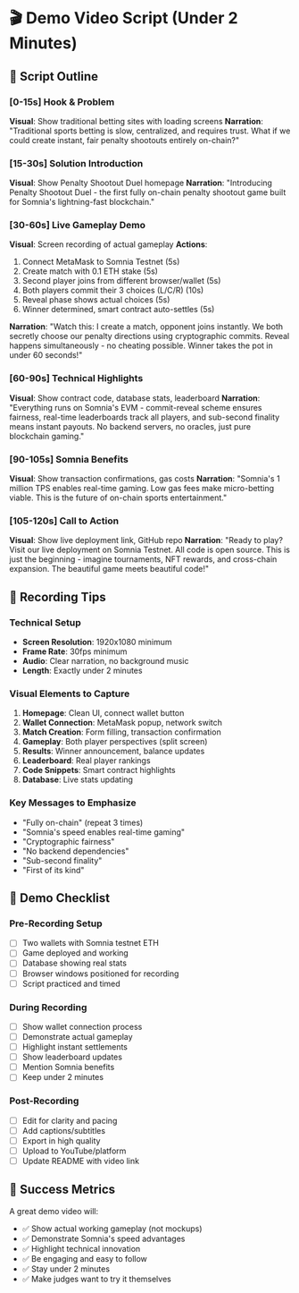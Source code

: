 # 🎬 Demo Video Script (Under 2 Minutes)

## 📝 Script Outline

### [0-15s] Hook & Problem
**Visual**: Show traditional betting sites with loading screens
**Narration**: "Traditional sports betting is slow, centralized, and requires trust. What if we could create instant, fair penalty shootouts entirely on-chain?"

### [15-30s] Solution Introduction  
**Visual**: Show Penalty Shootout Duel homepage
**Narration**: "Introducing Penalty Shootout Duel - the first fully on-chain penalty shootout game built for Somnia's lightning-fast blockchain."

### [30-60s] Live Gameplay Demo
**Visual**: Screen recording of actual gameplay
**Actions**:
1. Connect MetaMask to Somnia Testnet (5s)
2. Create match with 0.1 ETH stake (5s)  
3. Second player joins from different browser/wallet (5s)
4. Both players commit their 3 choices (L/C/R) (10s)
5. Reveal phase shows actual choices (5s)
6. Winner determined, smart contract auto-settles (5s)

**Narration**: "Watch this: I create a match, opponent joins instantly. We both secretly choose our penalty directions using cryptographic commits. Reveal happens simultaneously - no cheating possible. Winner takes the pot in under 60 seconds!"

### [60-90s] Technical Highlights
**Visual**: Show contract code, database stats, leaderboard
**Narration**: "Everything runs on Somnia's EVM - commit-reveal scheme ensures fairness, real-time leaderboards track all players, and sub-second finality means instant payouts. No backend servers, no oracles, just pure blockchain gaming."

### [90-105s] Somnia Benefits
**Visual**: Show transaction confirmations, gas costs
**Narration**: "Somnia's 1 million TPS enables real-time gaming. Low gas fees make micro-betting viable. This is the future of on-chain sports entertainment."

### [105-120s] Call to Action
**Visual**: Show live deployment link, GitHub repo
**Narration**: "Ready to play? Visit our live deployment on Somnia Testnet. All code is open source. This is just the beginning - imagine tournaments, NFT rewards, and cross-chain expansion. The beautiful game meets beautiful code!"

## 🎥 Recording Tips

### Technical Setup
- **Screen Resolution**: 1920x1080 minimum
- **Frame Rate**: 30fps minimum  
- **Audio**: Clear narration, no background music
- **Length**: Exactly under 2 minutes

### Visual Elements to Capture
1. **Homepage**: Clean UI, connect wallet button
2. **Wallet Connection**: MetaMask popup, network switch
3. **Match Creation**: Form filling, transaction confirmation
4. **Gameplay**: Both player perspectives (split screen)
5. **Results**: Winner announcement, balance updates
6. **Leaderboard**: Real player rankings
7. **Code Snippets**: Smart contract highlights
8. **Database**: Live stats updating

### Key Messages to Emphasize
- "Fully on-chain" (repeat 3 times)
- "Somnia's speed enables real-time gaming"
- "Cryptographic fairness"
- "No backend dependencies"
- "Sub-second finality"
- "First of its kind"

## 📱 Demo Checklist

### Pre-Recording Setup
- [ ] Two wallets with Somnia testnet ETH
- [ ] Game deployed and working
- [ ] Database showing real stats
- [ ] Browser windows positioned for recording
- [ ] Script practiced and timed

### During Recording
- [ ] Show wallet connection process
- [ ] Demonstrate actual gameplay
- [ ] Highlight instant settlements
- [ ] Show leaderboard updates
- [ ] Mention Somnia benefits
- [ ] Keep under 2 minutes

### Post-Recording
- [ ] Edit for clarity and pacing
- [ ] Add captions/subtitles
- [ ] Export in high quality
- [ ] Upload to YouTube/platform
- [ ] Update README with video link

## 🎯 Success Metrics

A great demo video will:
- ✅ Show actual working gameplay (not mockups)
- ✅ Demonstrate Somnia's speed advantages
- ✅ Highlight technical innovation
- ✅ Be engaging and easy to follow
- ✅ Stay under 2 minutes
- ✅ Make judges want to try it themselves